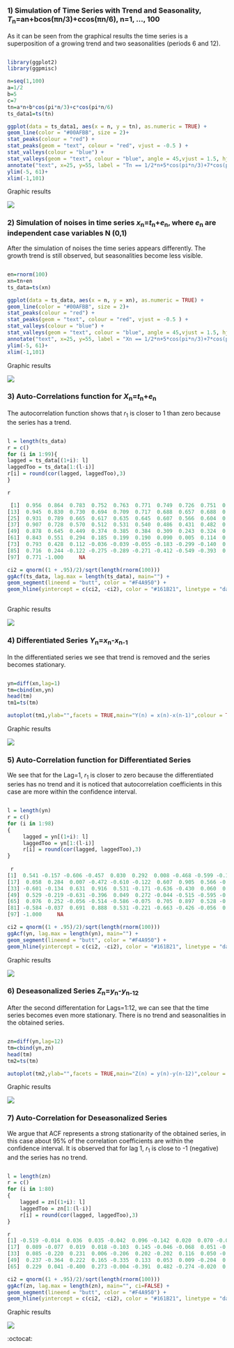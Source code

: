 ### 1) Simulation of Time Series with Trend and Seasonality, *T*<sub>n</sub>=an+bcos(πn/3)+ccos(πn/6), n=1, ..., 100

As it can be seen from the graphical results the time series is a superposition of a growing trend and two seasonalities (periods 6 and 12). 

```R

library(ggplot2)
library(ggpmisc)

n=seq(1,100)
a=1/2
b=5
c=7
tn=a*n+b*cos(pi*n/3)+c*cos(pi*n/6)
ts_data1=ts(tn)

ggplot(data = ts_data1, aes(x = n, y = tn), as.numeric = TRUE) +
geom_line(color = "#00AFBB", size = 2)+ 
stat_peaks(colour = "red") +
stat_peaks(geom = "text", colour = "red", vjust = -0.5 ) +
stat_valleys(colour = "blue") +
stat_valleys(geom = "text", colour = "blue", angle = 45,vjust = 1.5, hjust = 1)+
annotate("text", x=25, y=55, label = "Tn == 1/2*n+5*cos(pi*n/3)+7*cos(pi*n/6)", parse=T, colour="blue", size=4)+
ylim(-5, 61)+
xlim(-1,101)

```

Graphic results

 ![](Trend&Seasonality.png)
 
### 2) Simulation of noises in time series *x*<sub>n</sub>=*t*<sub>n</sub>+*e*<sub>n</sub>, where *e*<sub>n</sub> are independent case variables N (0,1)

After the simulation of noises the time series appears differently. The growth trend is still observed, but seasonalities become less visible.

```R

en=rnorm(100)
xn=tn+en
ts_data=ts(xn)

ggplot(data = ts_data, aes(x = n, y = xn), as.numeric = TRUE) +
geom_line(color = "#00AFBB", size = 2)+ 
stat_peaks(colour = "red") +
stat_peaks(geom = "text", colour = "red", vjust = -0.5 ) +
stat_valleys(colour = "blue") +
stat_valleys(geom = "text", colour = "blue", angle = 45,vjust = 1.5, hjust = 1)+
annotate("text", x=25, y=55, label = "Xn == 1/2*n+5*cos(pi*n/3)+7*cos(pi*n/6)+en", parse=T, colour="blue", size=4)+
ylim(-5, 61)+
xlim(-1,101)

```

Graphic results

 ![](tn+noises.png)
 
### 3) Auto-Correlations function for *X*<sub>n</sub>=*t*<sub>n</sub>+*e*<sub>n</sub>

The autocorrelation function shows that *r*<sub>1</sub> is closer to 1 than zero because the series has a trend.

```R

l = length(ts_data)
r = c()
for (i in 1:99){
lagged = ts_data[(1+i): l]
laggedToo = ts_data[1:(l-i)]
r[i] = round(cor(lagged, laggedToo),3)
}

r

 [1]  0.956  0.864  0.783  0.752  0.763  0.771  0.749  0.726  0.751  0.840  0.948  0.996
[13]  0.945  0.830  0.730  0.694  0.709  0.717  0.688  0.657  0.688  0.802  0.937  0.995
[25]  0.931  0.789  0.665  0.617  0.635  0.645  0.607  0.566  0.604  0.748  0.921  0.993
[37]  0.907  0.728  0.570  0.512  0.531  0.540  0.486  0.431  0.482  0.674  0.900  0.992
[49]  0.878  0.645  0.449  0.374  0.385  0.384  0.309  0.243  0.324  0.586  0.871  0.988
[61]  0.843  0.551  0.294  0.185  0.199  0.190  0.090  0.005  0.114  0.461  0.842  0.983
[73]  0.793  0.428  0.112 -0.036 -0.039 -0.055 -0.183 -0.299 -0.140  0.332  0.803  0.971
[85]  0.716  0.244 -0.122 -0.275 -0.289 -0.271 -0.412 -0.549 -0.393  0.200  0.898  0.977
[97]  0.771 -1.000     NA

ci2 = qnorm((1 + .95)/2)/sqrt(length(rnorm(100)))
ggAcf(ts_data, lag.max = length(ts_data), main="") +
geom_segment(lineend = "butt", color = "#F4A950") +
geom_hline(yintercept = c(ci2, -ci2), color = "#161B21", linetype = "dashed")
    
```

Graphic results

 ![](ACF_tn+noises.png)
 
### 4) Differentiated Series *Y*<sub>n</sub>=*x*<sub>n</sub>-*x*<sub>n-1</sub>

In the differentiated series we see that trend is removed and the series becomes stationary.

```R

yn=diff(xn,lag=1)
tm=cbind(xn,yn)
head(tm)
tm1=ts(tm)

autoplot(tm1,ylab="",facets = TRUE,main="Y(n) = x(n)-x(n-1)",colour = TRUE,size=1)

```

Graphic results

 ![](Rplotdiff.png)
 
### 5) Auto-Correlation function for Differentiated Series

We see that for the Lag=1, *r*<sub>1</sub> is closer to zero because the differentiated series has no trend and it is noticed that autocorrelation coefficients in this case are more within the confidence interval.

```R

l = length(yn)
r = c()
for (i in 1:98)
{
     lagged = yn[(1+i): l]
     laggedToo = yn[1:(l-i)]
     r[i] = round(cor(lagged, laggedToo),3)
}
 
 r
[1]  0.541 -0.157 -0.606 -0.457  0.030  0.292  0.008 -0.468 -0.599 -0.142  0.596  0.915  0.579 -0.173 -0.627 -0.458
[17]  0.058  0.284  0.007 -0.472 -0.610 -0.122  0.607  0.905  0.566 -0.179 -0.599 -0.463  0.052  0.295  0.008 -0.482
[33] -0.601 -0.134  0.631  0.916  0.531 -0.171 -0.636 -0.430  0.060  0.288 -0.002 -0.493 -0.613 -0.106  0.633  0.927
[49]  0.529 -0.219 -0.631 -0.396  0.049  0.272 -0.044 -0.515 -0.595 -0.038  0.617  0.919  0.522 -0.166 -0.641 -0.446
[65]  0.076  0.252 -0.056 -0.514 -0.586 -0.075  0.705  0.897  0.528 -0.174 -0.605 -0.454  0.041  0.228 -0.065 -0.562
[81] -0.584 -0.037  0.691  0.888  0.531 -0.221 -0.663 -0.426 -0.056  0.178 -0.126 -0.640 -0.954 -0.238  0.669  0.890
[97] -1.000     NA

ci2 = qnorm((1 + .95)/2)/sqrt(length(rnorm(100)))
ggAcf(yn, lag.max = length(yn), main="") +
geom_segment(lineend = "butt", color = "#F4A950") +
geom_hline(yintercept = c(ci2, -ci2), color = "#161B21", linetype = "dashed")

```

Graphic results

 ![](ACF_DiffSeries.png)
 
 ### 6)  Deseasonalized Series *Z*<sub>n</sub>=*y*<sub>n</sub>-*y*<sub>n-12</sub> 
 
After the second differentation for Lags=1:12, we can see that the time series becomes even more stationary. There is no trend and seasonalities in the obtained series. 
 
```R

zn=diff(yn,lag=12)
tm=cbind(yn,zn)
head(tm)
tm2=ts(tm)

autoplot(tm2,ylab="",facets = TRUE,main="Z(n) = y(n)-y(n-12)",colour = TRUE,size=1)

```

Graphic results

 ![](Deseasonalized.png)
 
 ### 7)  Auto-Correlation for Deseasonalized Series
 
We argue that ACF represents a strong stationarity of the obtained series, in this case about 95% of the correlation coefficients are within the confidence interval. It is observed that for lag 1, *r*<sub>1</sub> is close to -1 (negative) and the series has no trend.
 
 ```R
 
l = length(zn)
r = c()
for (i in 1:80)
{
     lagged = zn[(1+i): l]
     laggedToo = zn[1:(l-i)]
     r[i] = round(cor(lagged, laggedToo),3)
}
 
r
[1] -0.519 -0.014  0.036  0.035 -0.042  0.096 -0.142  0.020  0.070 -0.028  0.199 -0.438  0.326 -0.051 -0.134  0.061
[17]  0.089 -0.077  0.019  0.018 -0.103  0.145 -0.046 -0.068  0.051 -0.092  0.288 -0.272  0.021  0.024  0.099 -0.073
[33]  0.085 -0.220  0.231  0.006 -0.206  0.202 -0.202  0.116  0.050 -0.077 -0.034  0.023  0.051 -0.049 -0.087  0.014
[49]  0.237 -0.364  0.222  0.165 -0.335  0.133  0.053  0.009 -0.204  0.380 -0.325  0.175 -0.223  0.463 -0.496  0.120
[65]  0.229  0.041 -0.400  0.273 -0.004 -0.391  0.482 -0.274 -0.020  0.008  0.399 -0.789  0.508 -0.142 -0.046 -0.393

ci2 = qnorm((1 + .95)/2)/sqrt(length(rnorm(100)))
ggAcf(zn, lag.max = length(zn), main="", ci=FALSE) +
geom_segment(lineend = "butt", color = "#F4A950") +
geom_hline(yintercept = c(ci2, -ci2), color = "#161B21", linetype = "dashed")
 
```

Graphic results

 ![](ACF_Deseasonalized.png)
 
 
 :octocat:
